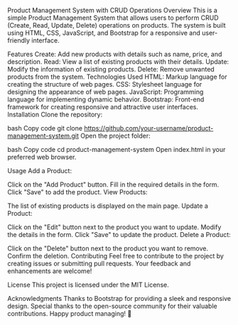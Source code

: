 
Product Management System with CRUD Operations
Overview
This is a simple Product Management System that allows users to perform CRUD (Create, Read, Update, Delete) operations on products. The system is built using HTML, CSS, JavaScript, and Bootstrap for a responsive and user-friendly interface.

Features
Create: Add new products with details such as name, price, and description.
Read: View a list of existing products with their details.
Update: Modify the information of existing products.
Delete: Remove unwanted products from the system.
Technologies Used
HTML: Markup language for creating the structure of web pages.
CSS: Stylesheet language for designing the appearance of web pages.
JavaScript: Programming language for implementing dynamic behavior.
Bootstrap: Front-end framework for creating responsive and attractive user interfaces.
Installation
Clone the repository:

bash
Copy code
git clone https://github.com/your-username/product-management-system.git
Open the project folder:

bash
Copy code
cd product-management-system
Open index.html in your preferred web browser.

Usage
Add a Product:

Click on the "Add Product" button.
Fill in the required details in the form.
Click "Save" to add the product.
View Products:

The list of existing products is displayed on the main page.
Update a Product:

Click on the "Edit" button next to the product you want to update.
Modify the details in the form.
Click "Save" to update the product.
Delete a Product:

Click on the "Delete" button next to the product you want to remove.
Confirm the deletion.
Contributing
Feel free to contribute to the project by creating issues or submitting pull requests. Your feedback and enhancements are welcome!

License
This project is licensed under the MIT License.

Acknowledgments
Thanks to Bootstrap for providing a sleek and responsive design.
Special thanks to the open-source community for their valuable contributions.
Happy product managing! 🚀
